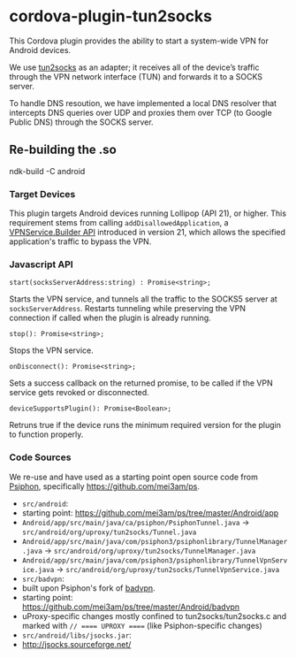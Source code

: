 # cordova-plugin-tun2socks

This Cordova plugin provides the ability to start a system-wide VPN for Android devices.

We use [tun2socks](https://github.com/ambrop72/badvpn-googlecode-export/blob/master/tun2socks/badvpn-tun2socks.8) as an adapter; it receives all of the device’s traffic through the VPN network interface (TUN) and forwards it to a SOCKS server.

To handle DNS resoution, we have implemented a local DNS resolver that intercepts DNS queries over UDP and proxies them over TCP (to Google Public DNS) through the SOCKS server.

## Re-building the .so

ndk-build -C android

### Target Devices

This plugin targets Android devices running Lollipop (API 21), or higher. This requirement stems from calling `addDisallowedApplication`, a [VPNService.Builder API](https://developer.android.com/reference/android/net/VpnService.Builder.html#addDisallowedApplication(java.lang.String)) introduced in version 21, which allows the specified application's traffic to bypass the VPN.

### Javascript API

`start(socksServerAddress:string) : Promise<string>;`

Starts the VPN service, and tunnels all the traffic to the SOCKS5 server at `socksServerAddress`.
Restarts tunneling while preserving the VPN connection if called when the plugin is already running.

`stop(): Promise<string>;`

Stops the VPN service.

`onDisconnect(): Promise<string>;`

Sets a success callback on the returned promise, to be called if the VPN service gets revoked or disconnected.

`deviceSupportsPlugin(): Promise<Boolean>;`

Retruns true if the device runs the minimum required version for the plugin to function properly.

### Code Sources

We re-use and have used as a starting point open source code from [Psiphon](https://psiphon.ca/uz@Latn/open-source.html), specifically https://github.com/mei3am/ps.

 * `src/android`:
  * starting point: https://github.com/mei3am/ps/tree/master/Android/app
  * `Android/app/src/main/java/ca/psiphon/PsiphonTunnel.java` -> `src/android/org/uproxy/tun2socks/Tunnel.java`
  * `Android/app/src/main/java/com/psiphon3/psiphonlibrary/TunnelManager.java` -> `src/android/org/uproxy/tun2socks/TunnelManager.java`
  * `Android/app/src/main/java/com/psiphon3/psiphonlibrary/TunnelVpnService.java` -> `src/android/org/uproxy/tun2socks/TunnelVpnService.java`
 * `src/badvpn`:
  * built upon Psiphon's fork of [badvpn](https://github.com/ambrop72/badvpn).
  * starting point: https://github.com/mei3am/ps/tree/master/Android/badvpn
  * uProxy-specific changes mostly confined to tun2socks/tun2socks.c and marked with `// ==== UPROXY ====` (like Psiphon-specific changes)
 * `src/android/libs/jsocks.jar`:
  * http://jsocks.sourceforge.net/
